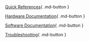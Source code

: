 [Quick References](https://www.mosaicsat.org/core_documentation/quick_reference/){ .md-button }

[Hardware Documentation](https://www.mosaicsat.org/core_documentation/hardware/){ .md-button }

[Software Documentation](https://www.mosaicsat.org/core_documentation/software/){ .md-button }

[Troubleshooting](https://www.mosaicsat.org/core_documentation/troubleshooting/){ .md-button }